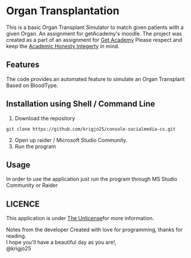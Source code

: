 # Organ Transplantation

This is a basic Organ Transplant Simulator to match given patients
with a given Organ. An assignment for getAcademy's moodle.
The project was created as a part of an assignment for [Get Academy](https://getacademy.no)
Please respect and keep the [Academic Honesty Integerty](https://ctl.columbia.edu/resources-and-technology/resources/academic-integrity/) in mind.

## Features
The code provides an automated feature to simulate an
Organ Transplant Based on BloodType.

## Installation using Shell / Command Line

1. Download the repository
```shell
git clone https://github.com/krigjo25/console-socialmedia-cs.git
```
2. Open up raider / Microsoft Studio Community.
3. Run the program

## Usage
In order to use the application just run the
program through MS Studio Community or Raider

## LICENCE
This application is under [The Unlicense](./LICENCE)for more information.

Notes from the developer
Created with love for programming, thanks for reading. <br>
I hope you'll have a beautiful day as you are!,<br>
@krigjo25